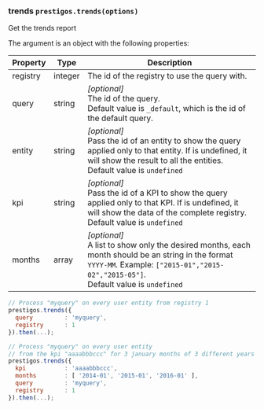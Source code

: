 <h3 id="trends">trends
  <code>prestigos.trends(options)</code>
</h3>

Get the trends report

The argument is an object with the following properties:

| Property    | Type          | Description |
| ----------- | --------------|------------ |
| registry      | integer       | The id of the registry to use the query with. |
| query         | string        | _[optional]_<br> The id of the query.<br>Default value is `_default`, which is the id of the default query.|
| entity        | string        | _[optional]_<br> Pass the id of an entity to show the query applied only to that entity. If is undefined, it will show the result to all the entities.<br>Default value is `undefined`|
| kpi           | string        | _[optional]_<br> Pass the id of a KPI to show the query applied only to that KPI. If is undefined, it will show the data of the complete registry.<br>Default value is `undefined`|
| months        | array         | _[optional]_<br> A list to show only the desired months, each month should be an string in the format `YYYY-MM`. Example: `["2015-01","2015-02","2015-05"]`.<br>Default value is `undefined`

```javascript
// Process "myquery" on every user entity from registry 1
prestigos.trends({
  query         : 'myquery',
  registry      : 1
}).then(...);

// Process "myquery" on every user entity
// from the kpi "aaaabbbccc" for 3 january months of 3 different years
prestigos.trends({
  kpi           : 'aaaabbbccc',
  months        : [ '2014-01', '2015-01', '2016-01' ],
  query         : 'myquery',
  registry      : 1
}).then(...);
```

